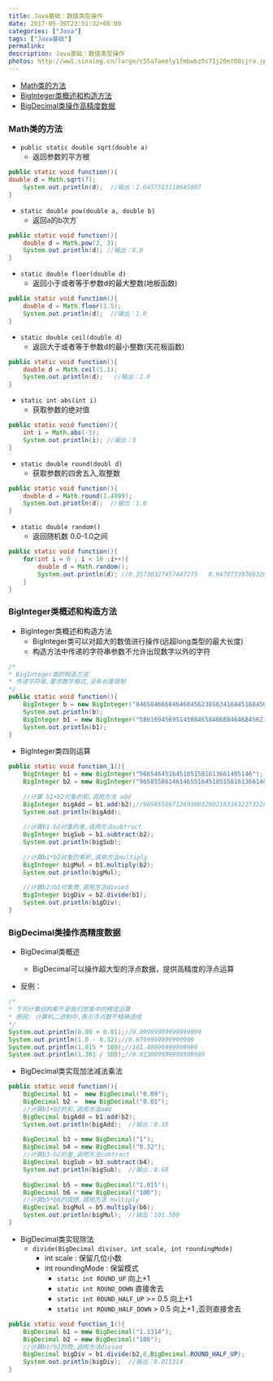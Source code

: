 ```yaml
---
title: Java基础：数值类型操作
date: 2017-05-30T23:51:32+08:00
categories: ["Java"]
tags: ["Java基础"]
permalink:
description: Java基础：数值类型操作
photos: http://ww1.sinaimg.cn/large/c55a7aeely1fmbwbz5s71j20et08cjra.jpg
---
```

<!-- TOC -->

- [Math类的方法](#math类的方法)
- [BigInteger类概述和构造方法](#biginteger类概述和构造方法)
- [BigDecimal类操作高精度数据](#bigdecimal类操作高精度数据)

<!-- /TOC -->
### Math类的方法
- `public static double sqrt(double a)`
    - 返回参数的平方根  

```Java
public static void function(){
double d = Math.sqrt(7);
   	System.out.println(d);  //输出：2.6457513110645907
}
```


<!--more-->
- `static double pow(double a, double b)`
    - 返回a的b次方 
	
```Java
public static void function(){
   	double d = Math.pow(2, 3);
   	System.out.println(d); //输出：8.0
}
```


- `static double floor(double d)`
	- 返回小于或者等于参数d的最大整数(地板函数)    

```Java
public static void function(){
   	double d = Math.floor(1.5);
   	System.out.println(d);  //输出：1.0
}
```


- `static double ceil(double d)`
	- 返回大于或者等于参数d的最小整数(天花板函数)   

```Java
public static void function(){
   	double d = Math.ceil(1.1);
   	System.out.println(d);   //输出：2.0
}
```


- `static int abs(int i)`
	- 获取参数的绝对值   

```Java
public static void function(){
   	int i = Math.abs(-3);
   	System.out.println(i); //输出：3
}
```



- `static double round(doubl d)`
    - 获取参数的四舍五入,取整数    

```Java
public static void function(){
  	double d = Math.round(1.4999); 
  	System.out.println(d);  //输出：1.0
}
```



- `static double random()`
    - 返回随机数 0.0-1.0之间   

```Java
public static void function(){
  	for(int i = 0 ; i < 10 ;i++){
  		double d = Math.random();
  		System.out.println(d); //0.35730327457447275   0.9478733976632037
  	}
}
```


### BigInteger类概述和构造方法
- BigInteger类概述和构造方法
    - BigInteger类可以对超大的数值进行操作(远超long类型的最大长度)
    - 构造方法中传递的字符串参数不允许出现数字以外的字符

```Java
/*
* BigInteger类的构造方法
* 传递字符串,要求数字格式,没有长度限制
*/
public static void function(){
   	BigInteger b = new BigInteger("8465846668464684562385634168451684568645684564564");
   	System.out.println(b);
   	BigInteger b1 = new BigInteger("5861694569514568465846668464684562385634168451684568645684564564");
   	System.out.println(b1);
}
```


- BigInteger类四则运算

```Java
public static void function_1(){
	BigInteger b1 = new BigInteger("5665464516451051581613661405146");
	BigInteger b2 = new BigInteger("965855861461465516451051581613661405146");
		 
	//计算 b1+b2对象的和,调用方法 add
	BigInteger bigAdd = b1.add(b2);//965855867126930032902103163227322810292
	System.out.println(bigAdd);
		 
	//计算b1-b2对象的差,调用方法subtract
	BigInteger bigSub = b1.subtract(b2);
	System.out.println(bigSub);
		 
	//计算b1*b2对象的乘积,调用方法multiply
	BigInteger bigMul = b1.multiply(b2);
	System.out.println(bigMul);
		 
	//计算b2/b1对象商,调用方法divied
	BigInteger bigDiv = b2.divide(b1);
	System.out.println(bigDiv);
}
```


### BigDecimal类操作高精度数据
- BigDecimal类概述
    - BigDecimal可以操作超大型的浮点数据，提供高精度的浮点运算

- 反例：

```Java
/*
* 下列计算结构都不是我们想象中的精度运算
* 原因: 计算机二进制中,表示浮点数不精确造成
*/
System.out.println(0.09 + 0.01);//0.09999999999999999
System.out.println(1.0 - 0.32);//0.6799999999999999
System.out.println(1.015 * 100);//101.49999999999999
System.out.println(1.301 / 100);//0.013009999999999999

```


- BigDecimal类实现加法减法乘法

```Java
public static void function(){
  	BigDecimal b1 =  new BigDecimal("0.09");
  	BigDecimal b2 =  new BigDecimal("0.01");
  	//计算b1+b2的和,调用方法add
  	BigDecimal bigAdd = b1.add(b2);
  	System.out.println(bigAdd);  //输出：0.10
  		
  	BigDecimal b3 = new BigDecimal("1");
  	BigDecimal b4 = new BigDecimal("0.32");
  	//计算b3-b2的差,调用方法subtract
  	BigDecimal bigSub = b3.subtract(b4);
  	System.out.println(bigSub);  //输出：0.68
  		
  	BigDecimal b5 = new BigDecimal("1.015");
  	BigDecimal b6 = new BigDecimal("100");
  	//计算b5*b6的成绩,调用方法 multiply
  	BigDecimal bigMul = b5.multiply(b6);
  	System.out.println(bigMul);  //输出：101.500
}
```


- BigDecimal类实现除法
    - `divide(BigDecimal divisor, int scale, int roundingMode)`
        - int scale : 保留几位小数
        - int roundingMode : 保留模式
            - `static int ROUND_UP` 向上+1
            - `static int ROUND_DOWN` 直接舍去
            - `static int ROUND_HALF_UP` >= 0.5 向上+1
            - `static int ROUND_HALF_DOWN` > 0.5 向上+1 ,否则直接舍去
			
```Java
public static void function_1(){
	BigDecimal b1 = new BigDecimal("1.1314");
	BigDecimal b2 = new BigDecimal("100");
	//计算b1/b2的商,调用方法divied
	BigDecimal bigDiv = b1.divide(b2,6,BigDecimal.ROUND_HALF_UP); 
	System.out.println(bigDiv);  //输出：0.011314
}
```

